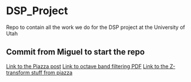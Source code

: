 # DSP_Project
Repo to contain all the work we do for the DSP project at the University of Utah 

## Commit from Miguel to start the repo

[Link to the Piazza post](https://piazza.com/class/llj01zibs9l1ky/post/44)
[Link to octave band filtering PDF](https://dspfirst.gatech.edu/chapters/07ztrans/labs/OctaveBandFiltLab/OctaveBandFiltLab.pdf)
[Link to the Z-transform stuff from piazza](https://dspfirst.gatech.edu/chapters/07ztrans/overview.html)
